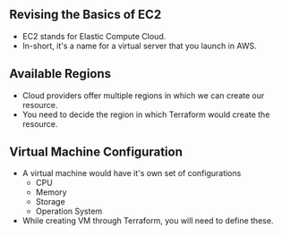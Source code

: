 ## Revising the Basics of EC2
- EC2 stands for Elastic Compute Cloud.
- In-short, it's a name for a virtual server that you launch in AWS.

## Available Regions
- Cloud providers offer multiple regions in which we can create our resource.
- You need to decide the region in which Terraform would create the resource.

## Virtual Machine Configuration
- A virtual machine would have it's own set of configurations
    - CPU
    - Memory
    - Storage
    - Operation System
- While creating VM through Terraform, you will need to define these.